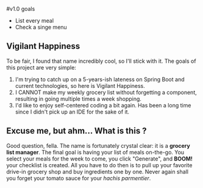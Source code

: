 #v1.0 goals

- List every meal
- Check a singe menu

## Vigilant Happiness

To be fair, I found that name incredibly cool, so 
I'll stick with it. The goals of this project are very simple:

1) I'm trying to catch up on a 5-years-ish lateness on Spring Boot
and current technologies, so here is Vigilant Happiness.
2) I CANNOT make my weekly grocery list without forgetting a
component, resulting in going multiple times a week shopping.
3) I'd like to enjoy self-centered coding a bit again. Has been
a long time since I didn't pick up an IDE for the sake of it.
   

## Excuse me, but ahm... What is this ?

Good question, fella. The name is fortunately crystal clear: it is
a **grocery list manager**. The final goal is having your list of meals
on-the-go. You select your meals for the week to come, you click "Generate",
and **BOOM!** your checklist is created. All you have to do then is to pull
up your favorite drive-in grocery shop and buy ingredients one by one. Never 
again shall you forget your tomato sauce for your *hachis parmentier*.
